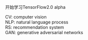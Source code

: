 开始学习TensorFlow2.0 alpha

CV: computer vision  
NLP: natural language process  
RS: recommendation system  
GAN: generative adversarial networks  
